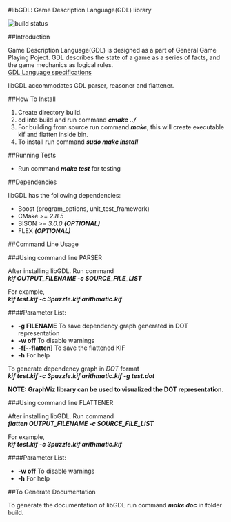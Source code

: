 #libGDL: Game Description Language(GDL) library

![build status](https://travis-ci.org/sumedhghaisas/libgdl.svg?branch=master)

##Introduction

Game Description Language(GDL) is designed as a part of General Game Playing
Poject. GDL describes the state of a game as a series of facts, and the game
mechanics as logical rules.  
[GDL Language specifications](http://logic.stanford.edu/classes/cs227/2013/readings/gdl_spec.pdf)

libGDL accommodates GDL parser, reasoner and flattener. 

##How To Install

1. Create directory build.
2. cd into build and run command _**cmake ../**_
3. For building from source run command _**make**_, this will create executable kif
   and flatten inside bin.
4. To install run command _**sudo make install**_

##Running Tests

* Run command _**make test**_ for testing

##Dependencies

libGDL has the following dependencies:

* Boost (program_options, unit_test_framework)
* CMake   _>= 2.8.5_
* BISON		_>= 3.0.0	**(OPTIONAL)**_
* FLEX              _**(OPTIONAL)**_

##Command Line Usage

###Using command line PARSER

After installing libGDL. Run command  
_**kif OUTPUT_FILENAME -c SOURCE_FILE_LIST**_

For example,  
_**kif test.kif -c 3puzzle.kif arithmatic.kif**_

####Parameter List:
* **-g FILENAME**	To save dependency graph generated in DOT representation
* **-w off**  	  To disable warnings
* **-f[--flatten]** To save the flattened KIF
* **-h**          For help

To generate dependency graph in _DOT_ format  
_**kif test.kif -c 3puzzle.kif arithmatic.kif -g test.dot**_

**NOTE: GraphViz library can be used to visualized the DOT representation.**

###Using command line FLATTENER

After installing libGDL. Run command  
_**flatten OUTPUT_FILENAME -c SOURCE_FILE_LIST**_

For example,  
_**kif test.kif -c 3puzzle.kif arithmatic.kif**_

####Parameter List:
* **-w off**  To disable warnings
* **-h**      For help

##To Generate Documentation

To generate the documentation of libGDL run command **_make doc_** in folder build.
